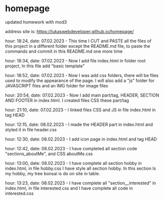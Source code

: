 # homepage
updated homework with mod3

address site is:
https://lukaswebdeveloper.github.io/homepage/



hour: 18:24,    date: 07.02.2023    -   This time I CUT and PASTE all the files of this project in a different folder except the README.md file, to paste the commands and commit in this README.md one more time

hour: 18:34,    date: 07.02.2023    -   Now I add file index.html in folder root project, In this file add "basic template"

hour: 18:52,    date: 07.02.2023    -   Now I was add css folders, there will be files used to modify the appearance of the page. I will also add a "js" folder for JAVASCRIPT files and an IMG folder for image files

hour: 20:54,    date: 07.02.2023    -   Now I add main part/tag, HEADER, SECTION AND FOOTER in index.html. I created files CSS these part/tag

hour: 21:10,    date: 07.02.2023    -   I linked  files CSS and JS in file index.html in tag HEAD

hour: 12:15,    date: 08.02.2023    -   I made the HEADER part in index.html and styled it in file header.css

hour: 12:30,    date: 08.02.2023    -   I add icon page in index.html and tag HEAD

hour: 12:42,    date: 08.02.2023    -   I have completed all section code "sections_aboutMe", and CSS aboutMe.css

hour: 13:00,    date: 08.02.2023    -   I have complete all section hobby in index.html, in file hobby.css I have style  all section hobby. In this section Is my hobby, my tree bonsai is do on site in table.

hour: 13:23,    date: 08.02.2023    -   I have complete all "section__interested" in index.html, in file interested.css and I have complete all code in interested.css